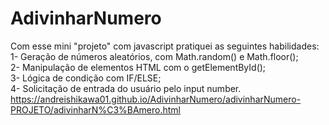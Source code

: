 # AdivinharNumero
Com esse mini "projeto" com javascript pratiquei as seguintes habilidades:<br>
1- Geração de números aleatórios, com Math.random() e Math.floor();<br>
2- Manipulação de elementos HTML com o getElementById();<br>
3- Lógica de condição com IF/ELSE;<br>
4- Solicitação de entrada do usuário pelo input number.
https://andreishikawa01.github.io/AdivinharNumero/adivinharNumero-PROJETO/adivinharN%C3%BAmero.html
